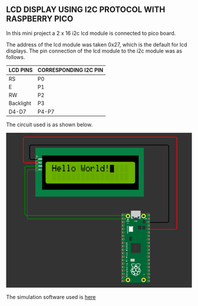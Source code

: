 ## LCD DISPLAY USING I2C PROTOCOL WITH RASPBERRY PICO

In this mini project a 2 x 16 i2c lcd module is connected to pico board.

The address of the lcd module was taken 0x27, which is the default for lcd displays.
The pin connection of the lcd module to the i2c module was as follows.


| LCD PINS      | CORRESPONDING I2C PIN |
| -----------   | -----------           |
| RS            | P0                    |
| E             | P1                    |
| RW            | P2                    |
|Backlight      | P3                    |
| D4-D7         | P4-P7                 |



The circuit used is as shown below.



![](Images/i2c_lcd_shot.png)


The simulation software used is [here](https://wokwi.com/projects/334191275169284691)